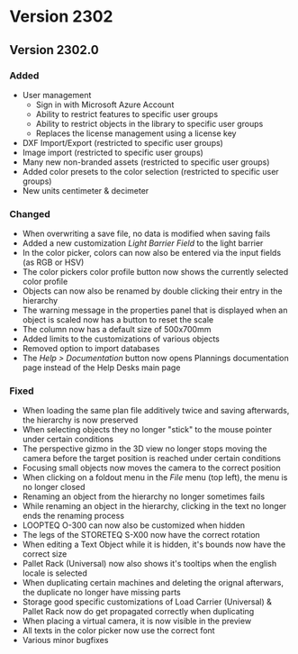 # Version 2302

## Version 2302.0

### Added

* User management
    * Sign in with Microsoft Azure Account
    * Ability to restrict features to specific user groups
    * Ability to restrict objects in the library to specific user groups
    * Replaces the license management using a license key
* DXF Import/Export (restricted to specific user groups)
* Image import (restricted to specific user groups)
* Many new non-branded assets (restricted to specific user groups)
* Added color presets to the color selection (restricted to specific user groups)
* New units centimeter & decimeter

### Changed

* When overwriting a save file, no data is modified when saving fails
* Added a new customization _Light Barrier Field_ to the light barrier
* In the color picker, colors can now also be entered via the input fields (as RGB or HSV)
* The color pickers color profile button now shows the currently selected color profile
* Objects can now also be renamed by double clicking their entry in the hierarchy
* The warning message in the properties panel that is displayed when an object is scaled now has a button to reset the scale
* The column now has a default size of 500x700mm
* Added limits to the customizations of various objects
* Removed option to import databases
* The _Help > Documentation_ button now opens Plannings documentation page instead of the Help Desks main page

### Fixed

* When loading the same plan file additively twice and saving afterwards, the hierarchy is now preserved
* When selecting objects they no longer "stick" to the mouse pointer under certain conditions
* The perspective gizmo in the 3D view no longer stops moving the camera before the target position is reached under certain conditions
* Focusing small objects now moves the camera to the correct position
* When clicking on a foldout menu in the _File_ menu (top left), the menu is no longer closed
* Renaming an object from the hierarchy no longer sometimes fails
* While renaming an object in the hierarchy, clicking in the text no longer ends the renaming process
* LOOPTEQ O-300 can now also be customized when hidden
* The legs of the STORETEQ S-X00 now have the correct rotation
* When editing a Text Object while it is hidden, it's bounds now have the correct size
* Pallet Rack (Universal) now also shows it's tooltips when the english locale is selected
* When duplicating certain machines and deleting the orignal afterwars, the duplicate no longer have missing parts
* Storage good specific customizations of Load Carrier (Universal) & Pallet Rack now do get propagated correctly when duplicating
* When placing a virtual camera, it is now visible in the preview
* All texts in the color picker now use the correct font
* Various minor bugfixes